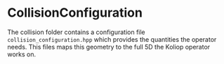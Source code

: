 # CollisionConfiguration

The collision folder contains a configuration file `collision_configuration.hpp` which provides the quantities the operator needs. This files maps this geometry to the full 5D the Koliop operator works on.
